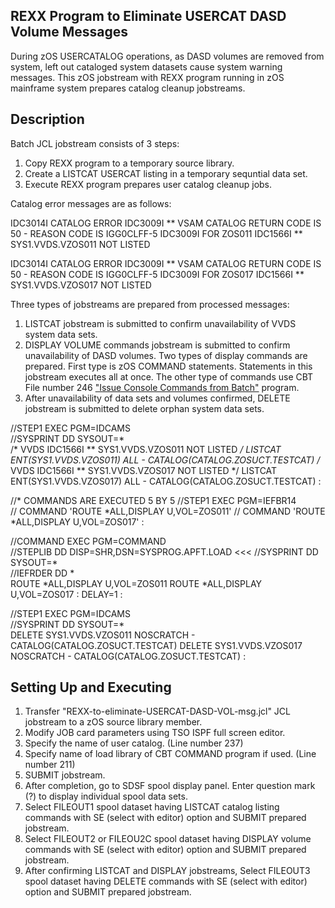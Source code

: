 
## REXX Program to Eliminate USERCAT DASD Volume Messages

During zOS USERCATALOG operations, as DASD volumes are removed from system, left out cataloged system datasets cause system warning messages. This zOS jobstream with REXX program running in zOS mainframe system prepares catalog cleanup jobstreams.

## Description

Batch JCL jobstream consists of 3 steps:

 1. Copy REXX program to a temporary source library.
 2. Create a LISTCAT USERCAT listing in a temporary sequntial data set.
 3. Execute REXX program prepares user catalog cleanup jobs.

Catalog error messages are as follows:

  IDC3014I CATALOG ERROR
  IDC3009I ** VSAM CATALOG RETURN CODE IS 50 - REASON CODE IS IGG0CLFF-5
  IDC3009I FOR ZOS011
  IDC1566I ** SYS1.VVDS.VZOS011 NOT LISTED

  IDC3014I CATALOG ERROR
  IDC3009I ** VSAM CATALOG RETURN CODE IS 50 - REASON CODE IS IGG0CLFF-5
  IDC3009I FOR ZOS017
  IDC1566I ** SYS1.VVDS.VZOS017 NOT LISTED

Three types of jobstreams are prepared from processed messages:

 1. LISTCAT jobstream is submitted to confirm unavailability of VVDS system data sets.
 2. DISPLAY VOLUME commands jobstream is submitted to confirm unavailability of DASD volumes. Two types of display commands are prepared. First type is zOS COMMAND statements. Statements in this jobstream  executes all at once. The other type of commands use CBT File number 246 ["Issue Console Commands from Batch"](http://www.cbttape.org/ftp/cbt/CBT246.zip)  program.
 3. After unavailability of data sets and volumes confirmed, DELETE jobstream is submitted to delete orphan system data sets.

 //STEP1    EXEC PGM=IDCAMS                   
 //SYSPRINT DD SYSOUT=*                       
  /* VVDS  IDC1566I ** SYS1.VVDS.VZOS011 NOT LISTED */
  LISTCAT ENT(SYS1.VVDS.VZOS011) ALL -
    CATALOG(CATALOG.ZOSUCT.TESTCAT)
  /* VVDS  IDC1566I ** SYS1.VVDS.VZOS017 NOT LISTED */
  LISTCAT ENT(SYS1.VVDS.VZOS017) ALL -
    CATALOG(CATALOG.ZOSUCT.TESTCAT)
:

 //* COMMANDS ARE EXECUTED 5 BY 5
 //STEP1    EXEC PGM=IEFBR14                  
 // COMMAND 'ROUTE *ALL,DISPLAY U,VOL=ZOS011'
 // COMMAND 'ROUTE *ALL,DISPLAY U,VOL=ZOS017'
:

 //COMMAND  EXEC PGM=COMMAND                  
 //STEPLIB  DD DISP=SHR,DSN=SYSPROG.APFT.LOAD  <<<
 //SYSPRINT DD SYSOUT=*                       
 //IEFRDER  DD *                              
 ROUTE *ALL,DISPLAY U,VOL=ZOS011
 ROUTE *ALL,DISPLAY U,VOL=ZOS017
:
 DELAY=1
:

 //STEP1    EXEC PGM=IDCAMS                   
 //SYSPRINT DD SYSOUT=*                       
      DELETE SYS1.VVDS.VZOS011 NOSCRATCH -
        CATALOG(CATALOG.ZOSUCT.TESTCAT) 
      DELETE SYS1.VVDS.VZOS017 NOSCRATCH -
        CATALOG(CATALOG.ZOSUCT.TESTCAT) 
:

## Setting Up and Executing

 1. Transfer "REXX-to-eliminate-USERCAT-DASD-VOL-msg.jcl" JCL jobstream to a zOS source library member.
 2. Modify JOB card parameters using TSO ISPF full screen editor.
 3. Specify the name of user catalog. (Line number 237)
 4. Specify name of load library of CBT COMMAND program if used. (Line number 211)
 5. SUBMIT jobstream.
 6. After completion, go to SDSF spool display panel. Enter question mark (?) to display individual spool data sets.
 7. Select FILEOUT1 spool dataset having LISTCAT catalog listing commands with SE (select with editor) option and SUBMIT prepared jobstream.
 8. Select FILEOUT2 or FILEOU2C spool dataset having DISPLAY volume commands with SE (select with editor) option and SUBMIT prepared jobstream.
 9. After confirming LISTCAT and DISPLAY jobstreams, Select FILEOUT3 spool dataset having DELETE commands with SE (select with editor) option and SUBMIT prepared jobstream.